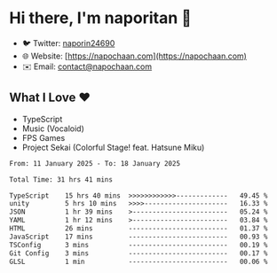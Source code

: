 # Hi there, I'm naporitan 👋

- 🐦 Twitter: [naporin24690](https://twitter.com/naporin24690)
- 🌐 Website: [https://napochaan.com](https://napochaan.com)
- ✉️ Email: [contact@napochaan.com](mailto:contact@napochaan.com)

## What I Love ❤️
- TypeScript
- Music (Vocaloid)
- FPS Games
- Project Sekai (Colorful Stage! feat. Hatsune Miku)

<!--START_SECTION:waka-->

```txt
From: 11 January 2025 - To: 18 January 2025

Total Time: 31 hrs 41 mins

TypeScript    15 hrs 40 mins  >>>>>>>>>>>>-------------   49.45 %
unity         5 hrs 10 mins   >>>>---------------------   16.33 %
JSON          1 hr 39 mins    >------------------------   05.24 %
YAML          1 hr 12 mins    >------------------------   03.84 %
HTML          26 mins         -------------------------   01.37 %
JavaScript    17 mins         -------------------------   00.93 %
TSConfig      3 mins          -------------------------   00.19 %
Git Config    3 mins          -------------------------   00.17 %
GLSL          1 min           -------------------------   00.06 %
```

<!--END_SECTION:waka-->

